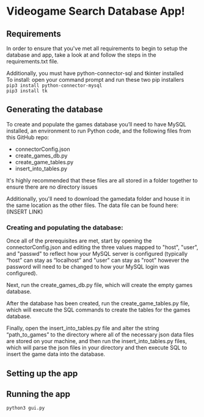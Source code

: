 # Videogame Search Database App!
## Requirements
In order to ensure that you've met all requirements to begin to setup the database and app, take a look at and follow the steps in the requirements.txt file.

Additionally, you must have python-connector-sql and tkinter installed
<br/>
To install: open your command prompt and run these two pip installers
<br/>
<code>pip3 install python-connector-mysql</code>
<br/>
<code>pip3 install tk</code>

## Generating the database
To create and populate the games database you’ll need to have MySQL installed, an environment to run Python code, and the following files from this GitHub repo:

* connectorConfig.json
* create_games_db.py
* create_game_tables.py
* insert_into_tables.py
  
It's highly recommended that these files are all stored in a folder together to ensure there are no directory issues

Additionally, you'll need to download the gamedata folder and house it in the same location as the other files. The data file can be found here: (INSERT LINK)

### Creating and populating the database:
Once all of the prerequisites are met, start by opening the connectorConfig.json and editing the three values mapped to "host", "user", and "passwd" to reflect how your MySQL server is configured (typically “host” can stay as “localhost” and "user" can stay as "root" however the password will need to be changed to how your MySQL login was configured).

Next, run the create_games_db.py file, which will create the empty games database.

After the database has been created, run the create_game_tables.py file, which will execute the SQL commands to create the tables for the games database.

Finally, open the insert_into_tables.py file and alter the string “path_to_games” to the directory where all of the necessary json data files are stored on your machine, and then run the insert_into_tables.py files, which will parse the json files in your directory and then execute SQL to insert the game data into the database.

## Setting up the app

## Running the app
<code>python3 gui.py</code>
